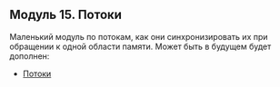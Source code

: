 ## Модуль 15. Потоки
Маленький модуль по потокам, как они синхронизировать их при обращении к одной области памяти. 
Может быть в будущем будет дополнен: 
- [Потоки](threads)